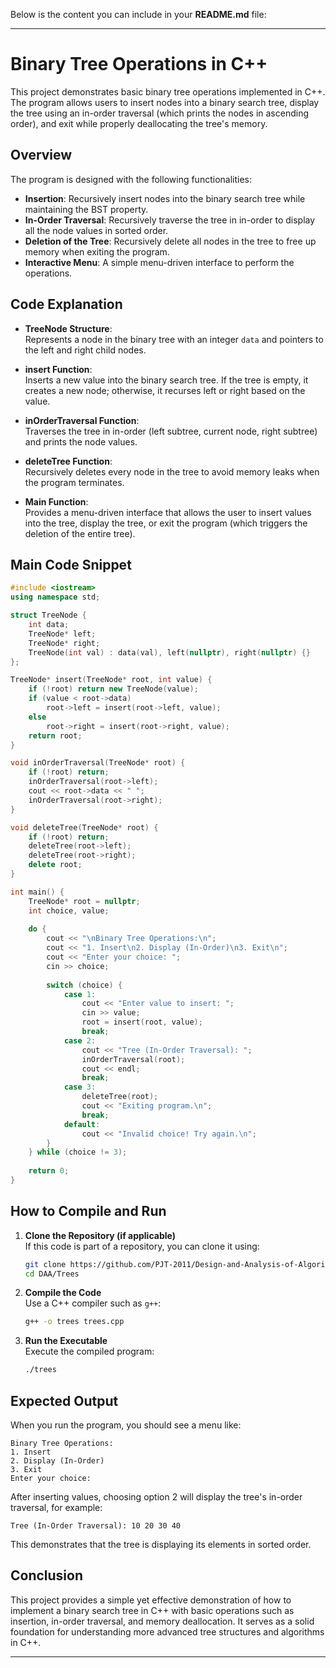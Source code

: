 Below is the content you can include in your **README.md** file:

---

# Binary Tree Operations in C++

This project demonstrates basic binary tree operations implemented in C++. The program allows users to insert nodes into a binary search tree, display the tree using an in-order traversal (which prints the nodes in ascending order), and exit while properly deallocating the tree's memory.

## Overview

The program is designed with the following functionalities:
- **Insertion**: Recursively insert nodes into the binary search tree while maintaining the BST property.
- **In-Order Traversal**: Recursively traverse the tree in in-order to display all the node values in sorted order.
- **Deletion of the Tree**: Recursively delete all nodes in the tree to free up memory when exiting the program.
- **Interactive Menu**: A simple menu-driven interface to perform the operations.

## Code Explanation

- **TreeNode Structure**:  
  Represents a node in the binary tree with an integer `data` and pointers to the left and right child nodes.
  
- **insert Function**:  
  Inserts a new value into the binary search tree. If the tree is empty, it creates a new node; otherwise, it recurses left or right based on the value.

- **inOrderTraversal Function**:  
  Traverses the tree in in-order (left subtree, current node, right subtree) and prints the node values.

- **deleteTree Function**:  
  Recursively deletes every node in the tree to avoid memory leaks when the program terminates.

- **Main Function**:  
  Provides a menu-driven interface that allows the user to insert values into the tree, display the tree, or exit the program (which triggers the deletion of the entire tree).

## Main Code Snippet

```cpp
#include <iostream>
using namespace std;

struct TreeNode {
    int data;
    TreeNode* left;
    TreeNode* right;
    TreeNode(int val) : data(val), left(nullptr), right(nullptr) {}
};

TreeNode* insert(TreeNode* root, int value) {
    if (!root) return new TreeNode(value);
    if (value < root->data)
        root->left = insert(root->left, value);
    else
        root->right = insert(root->right, value);
    return root;
}

void inOrderTraversal(TreeNode* root) {
    if (!root) return;
    inOrderTraversal(root->left);
    cout << root->data << " ";
    inOrderTraversal(root->right);
}

void deleteTree(TreeNode* root) {
    if (!root) return;
    deleteTree(root->left);
    deleteTree(root->right);
    delete root;
}

int main() {
    TreeNode* root = nullptr;
    int choice, value;
    
    do {
        cout << "\nBinary Tree Operations:\n";
        cout << "1. Insert\n2. Display (In-Order)\n3. Exit\n";
        cout << "Enter your choice: ";
        cin >> choice;
        
        switch (choice) {
            case 1:
                cout << "Enter value to insert: ";
                cin >> value;
                root = insert(root, value);
                break;
            case 2:
                cout << "Tree (In-Order Traversal): ";
                inOrderTraversal(root);
                cout << endl;
                break;
            case 3:
                deleteTree(root);
                cout << "Exiting program.\n";
                break;
            default:
                cout << "Invalid choice! Try again.\n";
        }
    } while (choice != 3);
    
    return 0;
}
```

## How to Compile and Run

1. **Clone the Repository (if applicable)**  
   If this code is part of a repository, you can clone it using:
   ```bash
   git clone https://github.com/PJT-2011/Design-and-Analysis-of-Algorithms.git
   cd DAA/Trees
   ```

2. **Compile the Code**  
   Use a C++ compiler such as `g++`:
   ```bash
   g++ -o trees trees.cpp
   ```

3. **Run the Executable**  
   Execute the compiled program:
   ```bash
   ./trees
   ```

## Expected Output

When you run the program, you should see a menu like:

```
Binary Tree Operations:
1. Insert
2. Display (In-Order)
3. Exit
Enter your choice:
```

After inserting values, choosing option 2 will display the tree's in-order traversal, for example:

```
Tree (In-Order Traversal): 10 20 30 40 
```

This demonstrates that the tree is displaying its elements in sorted order.

## Conclusion

This project provides a simple yet effective demonstration of how to implement a binary search tree in C++ with basic operations such as insertion, in-order traversal, and memory deallocation. It serves as a solid foundation for understanding more advanced tree structures and algorithms in C++.

---